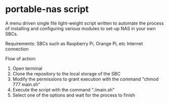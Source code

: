 # portable-nas script
A menu driven single file light-weight script written to automate the process
of installing and configuring various modules to set-up NAS in your own SBCs.

Requirements:
SBCs such as Raspberry Pi, Orange Pi, etc
Internet connection

Flow of action:
1. Open terminal
2. Clone the repository to the local storage of the SBC
3. Modify the permissions to grant execution with the command "chmod 777 main.sh"
4. Execute the script with the command "./main.sh"
5. Select one of the options and wait for the process to finish
